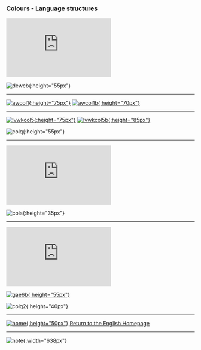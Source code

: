 ### Colours - Language structures

<iframe width="280" height="158" src="https://www.youtube.com/embed/YyFLBTTAbSE" frameborder="0" allow="accelerometer; autoplay; encrypted-media; gyroscope; picture-in-picture" allowfullscreen></iframe>  

![dewcb](https://1blockatatime.github.io/English/images/dewc_fr.png){:height="55px"}   

***  

[![awcol1](https://1blockatatime.github.io/English/images/awcol1.PNG){:height="75px"}](https://www.englishexercises.org/makeagame/viewgame.asp?id=1895) [![awcol1b](https://1blockatatime.github.io/English/images/awcol1_fr.png){:height="70px"}](https://www.englishexercises.org/makeagame/viewgame.asp?id=1895)  

***  

[![lvwkcol5](https://1blockatatime.github.io/English/images/lvwkcol5.PNG){:height="75px"}](https://www.liveworksheets.com/worksheets/en/English_as_a_Second_Language_(ESL)/Colours/What_colour_is_it$_ct38460ls) [![lvwkcol5b](https://1blockatatime.github.io/English/images/lvwkcol5_fr.png){:height="85px"}](https://www.liveworksheets.com/worksheets/en/English_as_a_Second_Language_(ESL)/Colours/What_colour_is_it$_ct38460ls)  

![colq](https://1blockatatime.github.io/English/images/colq_fr.png){:height="55px"}   

***
<iframe width="280" height="158" src="https://www.youtube.com/embed/1jv0Gx_q_OU" frameborder="0" allow="accelerometer; autoplay; encrypted-media; gyroscope; picture-in-picture" allowfullscreen></iframe>  

![cola](https://1blockatatime.github.io/English/images/cola_fr.png){:height="35px"}   

***

<iframe width="280" height="158" src="https://www.youtube.com/embed/_2WAwT9cKAk" frameborder="0" allow="accelerometer; autoplay; encrypted-media; gyroscope; picture-in-picture" allowfullscreen></iframe>  

[![gae6b](https://1blockatatime.github.io/English/images/gae6_fr.png){:height="55px"}](https://www.youtube.com/watch?v=_2WAwT9cKAk)  

![colq2](https://1blockatatime.github.io/English/images/colq2_fr.png){:height="40px"}   

***
[![home](https://1blockatatime.github.io/English/images/home.png){:height="50px"}](https://1blockatatime.github.io/English) [Return to the English Homepage](https://1blockatatime.github.io/English)

***
![note](https://1blockatatime.github.io/English/images/note.PNG){:width="638px"}
